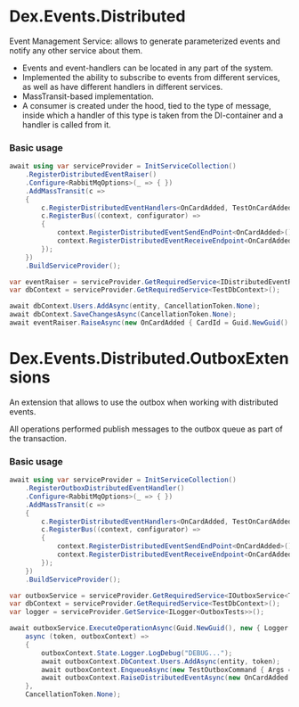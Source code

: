 # Dex.Events.Distributed

Event Management Service: allows to generate parameterized events and notify any other service about them.

* Events and event-handlers can be located in any part of the system.
* Implemented the ability to subscribe to events from different services, as well as have different handlers in different services.
* MassTransit-based implementation.
* A consumer is created under the hood, tied to the type of message, inside which a handler of this type is taken from the DI-container and a handler is called from it.

### Basic usage
```csharp
await using var serviceProvider = InitServiceCollection()
    .RegisterDistributedEventRaiser()
    .Configure<RabbitMqOptions>(_ => { })
    .AddMassTransit(c =>
    {
        c.RegisterDistributedEventHandlers<OnCardAdded, TestOnCardAddedHandler, TestOnCardAddedHandler2>();
        c.RegisterBus((context, configurator) =>
        {
            context.RegisterDistributedEventSendEndPoint<OnCardAdded>();
            context.RegisterDistributedEventReceiveEndpoint<OnCardAdded>(configurator);
        });
    })
    .BuildServiceProvider();

var eventRaiser = serviceProvider.GetRequiredService<IDistributedEventRaiser<IBus>>();
var dbContext = serviceProvider.GetRequiredService<TestDbContext>();

await dbContext.Users.AddAsync(entity, CancellationToken.None);
await dbContext.SaveChangesAsync(CancellationToken.None);
await eventRaiser.RaiseAsync(new OnCardAdded { CardId = Guid.NewGuid() }, CancellationToken.None);
```

# Dex.Events.Distributed.OutboxExtensions

An extension that allows to use the outbox when working with distributed events.

All operations performed publish messages to the outbox queue as part of the transaction.

### Basic usage
```csharp
await using var serviceProvider = InitServiceCollection()
    .RegisterOutboxDistributedEventHandler()
    .Configure<RabbitMqOptions>(_ => { })
    .AddMassTransit(c =>
    {
        c.RegisterDistributedEventHandlers<OnCardAdded, TestOnCardAddedHandler>();
        c.RegisterBus((context, configurator) =>
        {
            context.RegisterDistributedEventSendEndPoint<OnCardAdded>();
            context.RegisterDistributedEventReceiveEndpoint<OnCardAdded>(configurator);
        });
    })
    .BuildServiceProvider();

var outboxService = serviceProvider.GetRequiredService<IOutboxService<TestDbContext>>();
var dbContext = serviceProvider.GetRequiredService<TestDbContext>();
var logger = serviceProvider.GetService<ILogger<OutboxTests>>();

await outboxService.ExecuteOperationAsync(Guid.NewGuid(), new { Logger = logger },
    async (token, outboxContext) =>
    {
        outboxContext.State.Logger.LogDebug("DEBUG...");
        await outboxContext.DbContext.Users.AddAsync(entity, token);
        await outboxContext.EnqueueAsync(new TestOutboxCommand { Args = "hello world" }, token);
        await outboxContext.RaiseDistributedEventAsync(new OnCardAdded { CardId = Guid.NewGuid() }, token);
    },
    CancellationToken.None);
```